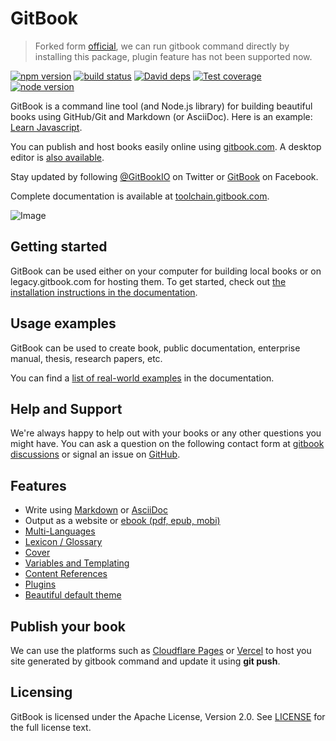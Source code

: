 GitBook
=======

> Forked form [official](https://github.com/GitbookIO/gitbook), we can run gitbook command directly by installing this package, plugin feature has not been supported now.

[![npm version][npm-image]][npm-url]
[![build status][github-action-image]][github-action-url]
[![David deps][david-image]][david-url]
[![Test coverage][coveralls-image]][coveralls-url]
[![node version][node-image]][node-url]

[npm-image]: https://img.shields.io/npm/v/@whyun/gitbook.svg?style=flat
[npm-url]: https://npmjs.org/package/@whyun/gitbook
[github-action-image]: https://github.com/yunnysunny/gitbook/actions/workflows/ci.yml/badge.svg
[github-action-url]: https://github.com/yunnysunny/gitbook/actions/workflows/ci.yml
[david-image]: https://img.shields.io/david/yunnysunny/@whyun/gitbook.svg?style=flat-square
[david-url]: https://david-dm.org/yunnysunny/@whyun/gitbook
[node-image]: https://img.shields.io/badge/node.js-%3E=_16-green.svg?style=flat-square
[node-url]: http://nodejs.org/download/
[coveralls-image]: https://img.shields.io/coveralls/yunnysunny/gitbook.svg?style=flat-square
[coveralls-url]: https://coveralls.io/r/yunnysunny/gitbook?branch=master

GitBook is a command line tool (and Node.js library) for building beautiful books using GitHub/Git and Markdown (or AsciiDoc). Here is an example: [Learn Javascript](https://legacy.gitbook.com/book/GitBookIO/javascript).

You can publish and host books easily online using [gitbook.com](https://legacy.gitbook.com). A desktop editor is [also available](https://legacy.gitbook.com/editor).

Stay updated by following [@GitBookIO](https://twitter.com/GitBookIO) on Twitter or [GitBook](https://www.facebook.com/gitbookcom) on Facebook.

Complete documentation is available at [toolchain.gitbook.com](http://toolchain.gitbook.com/).

![Image](https://raw.github.com/GitbookIO/gitbook/master/preview.png)

## Getting started

GitBook can be used either on your computer for building local books or on legacy.gitbook.com for hosting them. To get started, check out [the installation instructions in the documentation](docs/setup.md).

## Usage examples

GitBook can be used to create book, public documentation, enterprise manual, thesis, research papers, etc.

You can find a [list of real-world examples](docs/examples.md) in the documentation.

## Help and Support

We're always happy to help out with your books or any other questions you might have. You can ask a question on the following contact form at [gitbook discussions](https://github.com/yunnysunny/gitbook/discussions) or signal an issue on [GitHub](https://github.com/yunnysunny/gitbook).

## Features

* Write using [Markdown](http://toolchain.gitbook.com/syntax/markdown.html) or [AsciiDoc](http://toolchain.gitbook.com/syntax/asciidoc.html)
* Output as a website or [ebook (pdf, epub, mobi)](http://toolchain.gitbook.com/ebook.html)
* [Multi-Languages](http://toolchain.gitbook.com/languages.html)
* [Lexicon / Glossary](http://toolchain.gitbook.com/lexicon.html)
* [Cover](http://toolchain.gitbook.com/ebook.html)
* [Variables and Templating](http://toolchain.gitbook.com/templating/)
* [Content References](http://toolchain.gitbook.com/templating/conrefs.html)
* [Plugins](http://toolchain.gitbook.com/plugins/)
* [Beautiful default theme](https://github.com/GitbookIO/theme-default)

## Publish your book

We can use the platforms such as [Cloudflare Pages](https://legacy.gitbook.com/) or [Vercel](https://vercel.com/) to host you site generated by gitbook command and update it using **git push**.

## Licensing

GitBook is licensed under the Apache License, Version 2.0. See [LICENSE](LICENSE) for the full license text.
